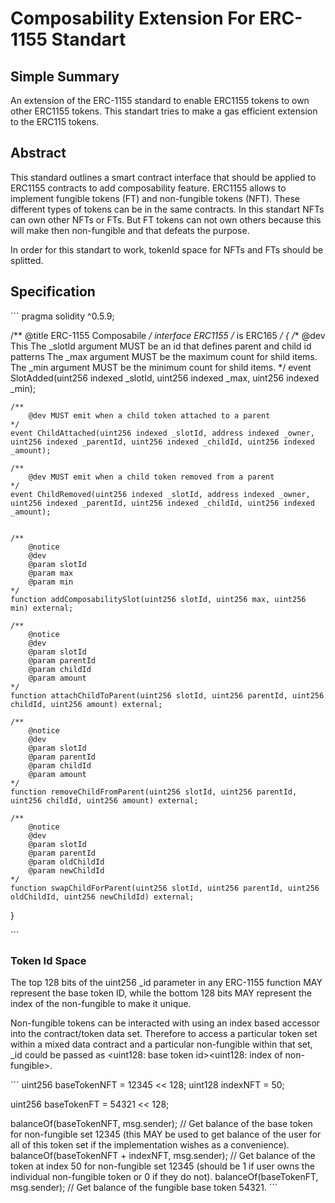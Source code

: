 # Composability Extension For ERC-1155 Standart

## Simple Summary

An extension of the ERC-1155 standard to enable ERC1155 tokens to own other ERC1155 tokens. 
This standart tries to make a gas efficient extension to the ERC115 tokens.

## Abstract

This standard outlines a smart contract interface that should be applied to ERC1155 contracts to add composability feature.
ERC1155 allows to implement fungible tokens (FT) and non-fungible tokens (NFT). These different types of tokens can be in the same contracts.
In this standart NFTs can own other NFTs or FTs. But FT tokens can not own others because this will make then non-fungible and that defeats the purpose.

In order for this standart to work, tokenId space for NFTs and FTs should be splitted.


## Specification

´´´
pragma solidity ^0.5.9;

/**
    @title ERC-1155 Composabile
 */
interface ERC1155 /* is ERC165 */ {
    /**
        @dev This
        The _slotId argument MUST be an id that defines parent and child id patterns
        The _max argument MUST be the maximum count for shild items.
        The _min argument MUST be the minimum count for shild items.
    */
    event SlotAdded(uint256 indexed _slotId, uint256 indexed _max, uint256 indexed _min);

    /**
        @dev MUST emit when a child token attached to a parent
    */
    event ChildAttached(uint256 indexed _slotId, address indexed _owner, uint256 indexed _parentId, uint256 indexed _childId, uint256 indexed _amount);

    /**
        @dev MUST emit when a child token removed from a parent
    */
    event ChildRemoved(uint256 indexed _slotId, address indexed _owner, uint256 indexed _parentId, uint256 indexed _childId, uint256 indexed _amount);


    /**
        @notice 
        @dev 
        @param slotId   
        @param max      
        @param min      
    */
    function addComposabilitySlot(uint256 slotId, uint256 max, uint256 min) external;

    /**
        @notice 
        @dev 
        @param slotId   
        @param parentId      
        @param childId
        @param amount
    */
    function attachChildToParent(uint256 slotId, uint256 parentId, uint256 childId, uint256 amount) external;

    /**
        @notice 
        @dev 
        @param slotId   
        @param parentId      
        @param childId
        @param amount     
    */
    function removeChildFromParent(uint256 slotId, uint256 parentId, uint256 childId, uint256 amount) external;

    /**
        @notice 
        @dev 
        @param slotId   
        @param parentId      
        @param oldChildId
        @param newChildId     
    */
    function swapChildForParent(uint256 slotId, uint256 parentId, uint256 oldChildId, uint256 newChildId) external;
}


´´´

### Token Id Space

The top 128 bits of the uint256 _id parameter in any ERC-1155 function MAY represent the base token ID, while the bottom 128 bits MAY represent the index of the non-fungible to make it unique.

Non-fungible tokens can be interacted with using an index based accessor into the contract/token data set. Therefore to access a particular token set within a mixed data contract and a particular non-fungible within that set, _id could be passed as <uint128: base token id><uint128: index of non-fungible>.


´´´
uint256 baseTokenNFT = 12345 << 128;
uint128 indexNFT = 50;

uint256 baseTokenFT = 54321 << 128;

balanceOf(baseTokenNFT, msg.sender); // Get balance of the base token for non-fungible set 12345 (this MAY be used to get balance of the user for all of this token set if the implementation wishes as a convenience).
balanceOf(baseTokenNFT + indexNFT, msg.sender); // Get balance of the token at index 50 for non-fungible set 12345 (should be 1 if user owns the individual non-fungible token or 0 if they do not).
balanceOf(baseTokenFT, msg.sender); // Get balance of the fungible base token 54321.
´´´